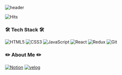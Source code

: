 ![header](https://capsule-render.vercel.app/api?type=waving&color=gradient&height=300&section=header&text=Yonghyun%20Kim&fontSize=90&animation=twinkling)

![Hits](https://hits.seeyoufarm.com/api/count/incr/badge.svg?url=https%3A%2F%2Fgithub.com%2Fyonghyun421%2Fhit-counter&count_bg=%230BE300&title_bg=%23555555&icon=apachespark.svg&icon_color=%23FFF500&title=hits&edge_flat=false)
 </p>
<h3><b>🛠 Tech Stack 🛠</b></h3>

![HTML5](https://img.shields.io/badge/HTML5-E34F26.svg?&style=for-the-badge&logo=HTML5&logoColor=white) ![CSS3](https://img.shields.io/badge/CSS3-1572B6.svg?&style=for-the-badge&logo=CSS3&logoColor=white) ![JavaScript](https://img.shields.io/badge/JavaScript-F7DF1E.svg?&style=for-the-badge&logo=JavaScript&logoColor=white) ![React](https://img.shields.io/badge/React-61DAFB.svg?&style=for-the-badge&logo=React&logoColor=white) ![Redux](https://img.shields.io/badge/Redux-764ABC.svg?&style=for-the-badge&logo=Redux&logoColor=white) ![Git](https://img.shields.io/badge/Git-F05032.svg?&style=for-the-badge&logo=Git&logoColor=white)

<h3><b>✏️ About Me ✏️</b></h3>

[![Notion](https://img.shields.io/badge/Notion-000000.svg?&style=for-the-badge&logo=Notion&logoColor=white)](https://421ee.notion.site/45342203c01e49f5a6d8d1faa29d2ed1) [![velog](https://img.shields.io/badge/Velog-20C997.svg?&style=for-the-badge&logo=Velog&logoColor=white)](https://velog.io/@4_21ee)
 
<!-- ![Anurag's GitHub stats](https://github-readme-stats.vercel.app/api?username=yonghyun421&show_icons=true&theme=tokyonight&locale=kr&hide=stars) -->
